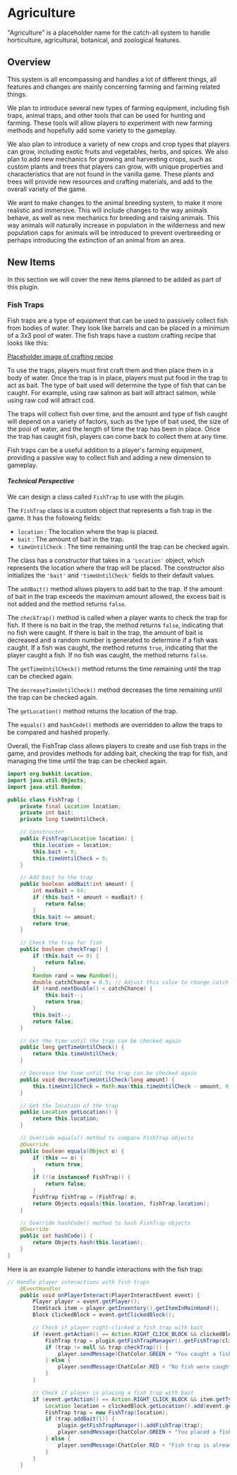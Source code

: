 # Agriculture
"Agriculture" is a placeholder name for the catch-all system to handle horticulture, agricultural, botanical, and zoological features.

## Overview
This system is all encompassing and handles a lot of different things, all features and changes are mainly concerning farming and farming related things.
    
We plan to introduce several new types of farming equipment, including fish traps, animal traps, and other tools that can be used for hunting and farming. These tools will allow players to experiment with new farming methods and hopefully add some variety to the gameplay.
   
We also plan to introduce a variety of new crops and crop types that players can grow, including exotic fruits and vegetables, herbs, and spices. We also plan to add new mechanics for growing and harvesting crops, such as custom plants and trees that players can grow, with unique properties and characteristics that are not found in the vanilla game. These plants and trees will provide new resources and crafting materials, and add to the overall variety of the game.
   
We want to make changes to the animal breeding system, to make it more realistic and immersive. This will include changes to the way animals behave, as well as new mechanics for breeding and raising animals. This way animals will naturally increase in population in the wilderness and new population caps for animals will be introduced to prevent overbreeding or perhaps introducing the extinction of an animal from an area.

## New Items
In this section we will cover the new items planned to be added as part of this plugin. 

### Fish Traps
Fish traps are a type of equipment that can be used to passively collect fish from bodies of water. They look like barrels and can be placed in a minimum of a 3x3 pool of water. The fish traps have a custom crafting recipe that looks like this:
   
[Placeholder image of crafting recipe]()
   
To use the traps, players must first craft them and then place them in a body of water. Once the trap is in place, players must put food in the trap to act as bait. The type of bait used will determine the type of fish that can be caught. For example, using raw salmon as bait will attract salmon, while using raw cod will attract cod.
   
The traps will collect fish over time, and the amount and type of fish caught will depend on a variety of factors, such as the type of bait used, the size of the pool of water, and the length of time the trap has been in place. Once the trap has caught fish, players can come back to collect them at any time.
   
Fish traps can be a useful addition to a player's farming equipment, providing a passive way to collect fish and adding a new dimension to gameplay.

#### ***Technical Perspective***
We can design a class called `FishTrap` to use with the plugin. 
    
The `FishTrap` class is a custom object that represents a fish trap in the game. It has the following fields:
    
* `location` : The location where the trap is placed.
* `bait` : The amount of bait in the trap.
* `timeUntilCheck` : The time remaining until the trap can be checked again.
    
The class has a constructor that takes in a `'Location'` object, which represents the location where the trap will be placed. The constructor also initializes the `'bait'` and `'timeUntilCheck'` fields to their default values.
   
The `addBait()` method allows players to add bait to the trap. If the amount of bait in the trap exceeds the maximum amount allowed, the excess bait is not added and the method returns `false`.
   
The `checkTrap()` method is called when a player wants to check the trap for fish. If there is no bait in the trap, the method returns `false`, indicating that no fish were caught. If there is bait in the trap, the amount of bait is decreased and a random number is generated to determine if a fish was caught. If a fish was caught, the method returns `true`, indicating that the player caught a fish. If no fish was caught, the method returns `false`.
   
The `getTimeUntilCheck()` method returns the time remaining until the trap can be checked again.
   
The `decreaseTimeUntilCheck()` method decreases the time remaining until the trap can be checked again.
   
The `getLocation()` method returns the location of the trap.
   
The `equals()` and `hashCode()` methods are overridden to allow the traps to be compared and hashed properly.
   
Overall, the FishTrap class allows players to create and use fish traps in the game, and provides methods for adding bait, checking the trap for fish, and managing the time until the trap can be checked again.

```java
import org.bukkit.Location;
import java.util.Objects;
import java.util.Random;

public class FishTrap {
    private final Location location;
    private int bait;
    private long timeUntilCheck;

    // Constructor
    public FishTrap(Location location) {
        this.location = location;
        this.bait = 0;
        this.timeUntilCheck = 0;
    }

    // Add bait to the trap
    public boolean addBait(int amount) {
        int maxBait = 64;
        if (this.bait + amount > maxBait) {
            return false;
        }
        this.bait += amount;
        return true;
    }

    // Check the trap for fish
    public boolean checkTrap() {
        if (this.bait <= 0) {
            return false;
        }
        Random rand = new Random();
        double catchChance = 0.5; // Adjust this value to change catch rate
        if (rand.nextDouble() < catchChance) {
            this.bait--;
            return true;
        }
        this.bait--;
        return false;
    }

    // Get the time until the trap can be checked again
    public long getTimeUntilCheck() {
        return this.timeUntilCheck;
    }

    // Decrease the time until the trap can be checked again
    public void decreaseTimeUntilCheck(long amount) {
        this.timeUntilCheck = Math.max(this.timeUntilCheck - amount, 0);
    }

    // Get the location of the trap
    public Location getLocation() {
        return this.location;
    }

    // Override equals() method to compare FishTrap objects
    @Override
    public boolean equals(Object o) {
        if (this == o) {
            return true;
        }
        if (!(o instanceof FishTrap)) {
            return false;
        }
        FishTrap fishTrap = (FishTrap) o;
        return Objects.equals(this.location, fishTrap.location);
    }

    // Override hashCode() method to hash FishTrap objects
    @Override
    public int hashCode() {
        return Objects.hash(this.location);
    }
}
```
   
Here is an example listener to handle interactions with the fish trap:
   
```java
// Handle player interactions with fish traps
    @EventHandler
    public void onPlayerInteract(PlayerInteractEvent event) {
        Player player = event.getPlayer();
        ItemStack item = player.getInventory().getItemInMainHand();
        Block clickedBlock = event.getClickedBlock();

        // Check if player right-clicked a fish trap with bait
        if (event.getAction() == Action.RIGHT_CLICK_BLOCK && clickedBlock.getType() == Material.BARREL) {
            FishTrap trap = plugin.getFishTrapManager().getFishTrap(clickedBlock.getLocation());
            if (trap != null && trap.checkTrap()) {
                player.sendMessage(ChatColor.GREEN + "You caught a fish!");
            } else {
                player.sendMessage(ChatColor.RED + "No fish were caught.");
            }
        }

        // Check if player is placing a fish trap with bait
        if (event.getAction() == Action.RIGHT_CLICK_BLOCK && item.getType() == Material.BARREL) {
            Location location = clickedBlock.getLocation().add(event.getBlockFace().getDirection());
            FishTrap trap = new FishTrap(location);
            if (trap.addBait(1)) {
                plugin.getFishTrapManager().addFishTrap(trap);
                player.sendMessage(ChatColor.GREEN + "You placed a fish trap!");
            } else {
                player.sendMessage(ChatColor.RED + "Fish trap is already full!");
            }
        }
    }
```

